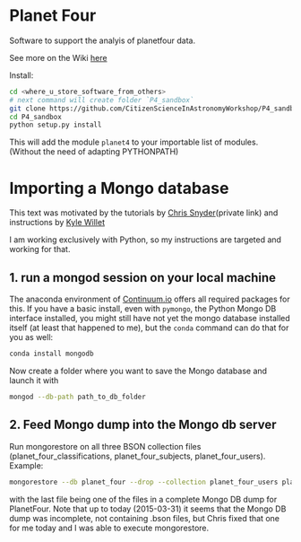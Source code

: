 # Planet Four

Software to support the analyis of planetfour data.

See more on the Wiki [here](https://github.com/CitizenScienceInAstronomyWorkshop/P4_sandbox/wiki)

Install:

```bash
cd <where_u_store_software_from_others>
# next command will create folder `P4_sandbox`
git clone https://github.com/CitizenScienceInAstronomyWorkshop/P4_sandbox.git
cd P4_sandbox
python setup.py install
```

This will add the module `planet4` to your importable list of modules. (Without the need of adapting PYTHONPATH)

# Importing a Mongo database

This text was motivated by the tutorials by [Chris Snyder](https://github.com/CitizenScienceInAstronomyWorkshop/proceedings/wiki/MongoDB-Notes)(private link) and instructions by [Kyle Willet](https://github.com/willettk/rgz-analysis/blob/master/README.md)

I am working exclusively with Python, so my instructions are targeted and working for that.

## 1. run a mongod session on your local machine

The anaconda environment of [Continuum.io](http://continuum.io) offers all required packages for this. If you have a basic install, even with `pymongo`, the Python Mongo DB interface installed, you might still have not yet the mongo database installed itself (at least that happened to me), but the `conda` command can do that for you as well:

```bash
conda install mongodb
```

Now create a folder where you want to save the Mongo database and launch it with

```bash
mongod --db-path path_to_db_folder
```

## 2. Feed Mongo dump into the Mongo db server

Run mongorestore on all three BSON collection files (planet_four_classifications, planet_four_subjects, planet_four_users). Example: 
```bash
mongorestore --db planet_four --drop --collection planet_four_users planet_four_users.bson
```
with the last file being one of the files in a complete Mongo DB dump for PlanetFour. Note that up to today (2015-03-31) it seems that the Mongo DB dump was incomplete, not containing .bson files, but Chris fixed that one for me today and I was able to execute mongorestore.

